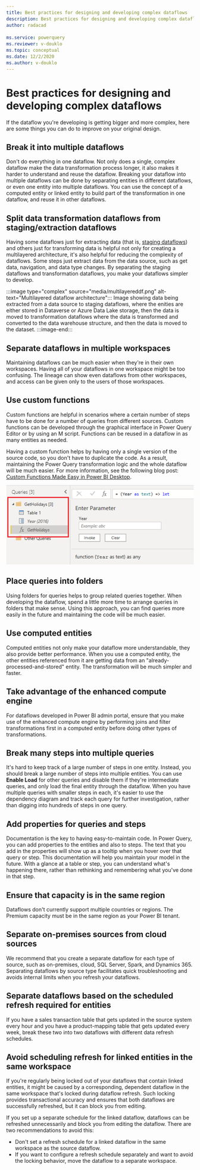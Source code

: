 ```yaml
---
title: Best practices for designing and developing complex dataflows
description: Best practices for designing and developing complex dataflows
author: radacad

ms.service: powerquery
ms.reviewer: v-douklo
ms.topic: conceptual
ms.date: 12/2/2020
ms.author: v-douklo
---
```


# Best practices for designing and developing complex dataflows

If the dataflow you're developing is getting bigger and more complex, here are some things you can do to improve on your original design.

## Break it into multiple dataflows

Don't do everything in one dataflow. Not only does a single, complex dataflow make the data transformation process longer, it also makes it harder to understand and reuse the dataflow. Breaking your dataflow into multiple dataflows can be done by separating entities in different dataflows, or even one entity into multiple dataflows. You can use the concept of a computed entity or linked entity to build part of the transformation in one dataflow, and reuse it in other dataflows.

## Split data transformation dataflows from staging/extraction dataflows

Having some dataflows just for extracting data (that is, [staging dataflows](best-practices-for-data-warehouse-using-dataflows.md#staging-dataflows)) and others just for transforming data is helpful not only for creating a multilayered architecture, it's also helpful for reducing the complexity of dataflows. Some steps just extract data from the data source, such as get data, navigation, and data type changes. By separating the staging dataflows and transformation dataflows, you make your dataflows simpler to develop.

:::image type="complex" source="media/multilayereddf.png" alt-text="Multilayered dataflow architecture":::
   Image showing data being extracted from a data source to staging dataflows, where the enities are either stored in Dataverse or Azure Data Lake storage, then the data is moved to transformation dataflows where the data is transformed and converted to the data warehouse structure, and then the data is moved to the dataset.
:::image-end:::

## Separate dataflows in multiple workspaces

Maintaining dataflows can be much easier when they're in their own workspaces. Having all of your dataflows in one workspace might be too confusing. The lineage<!--What is this?--> can show even dataflows from other workspaces, and access can be given only to the users of those workspaces. 

## Use custom functions

Custom functions are helpful in scenarios where a certain number of steps have to be done for a number of queries from different sources. Custom functions can be developed through the graphical interface in Power Query Editor or by using an M script. Functions can be reused in a dataflow in as many entities as needed.

Having a custom function helps by having only a single version of the source code, so you don't have to duplicate the code. As a result, maintaining the Power Query transformation logic and the whole dataflow will be much easier. For more information, see the following blog post: [Custom Functions Made Easy in Power BI Desktop](https://radacad.com/custom-functions-made-easy-in-power-bi-desktop#:~:text=It%20is%20easy%20to%20consume,the%20output%20column%20as%20Holidays.).

![Custom functions](media/custom-function.png)

## Place queries into folders

Using folders for queries helps to group related queries together. When developing the dataflow, spend a little more time to arrange queries in folders that make sense. Using this approach, you can find queries more easily in the future and maintaining the code will be much easier.

## Use computed entities

Computed entities not only make your dataflow more understandable, they also provide better performance. When you use a computed entity, the other entities referenced from it are getting data from an "already-processed-and-stored" entity. The transformation will be much simpler and faster.

## Take advantage of the enhanced compute engine

For dataflows developed in Power BI admin portal, ensure that you make use of the enhanced compute engine by performing joins and filter transformations first in a computed entity before doing other types of transformations.

## Break many steps into multiple queries

It's hard to keep track of a large number of steps in one entity. Instead, you should break a large number of steps into multiple entities. You can use **Enable Load** for other queries and disable them if they're intermediate queries, and only load the final entity through the dataflow. When you have multiple queries with smaller steps in each, it's easier to use the dependency diagram and track each query for further investigation, rather than digging into hundreds of steps in one query.

## Add properties for queries and steps

Documentation is the key to having easy-to-maintain code. In Power Query, you can add properties to the entities and also to steps. The text that you add in the properties will show up as a tooltip when you hover over that query or step. This documentation will help you maintain your model in the future. With a glance at a table or step, you can understand what's happening there, rather than rethinking and remembering what you've done in that step.

## Ensure that capacity is in the same region

Dataflows don't currently support multiple countries or regions. The Premium capacity must be in the same region as your Power BI tenant.

## Separate on-premises sources from cloud sources

We recommend that you create a separate dataflow for each type of source, such as on-premises, cloud, SQL Server, Spark, and Dynamics 365. Separating dataflows by source type facilitates quick troubleshooting and avoids internal limits when you refresh your dataflows.

## Separate dataflows based on the scheduled refresh required for entities

If you have a sales transaction table that gets updated in the source system every hour and you have a product-mapping table that gets updated every week, break these two into two dataflows with different data refresh schedules.

## Avoid scheduling refresh for linked entities in the same workspace

If you're regularly being locked out of your dataflows that contain linked entities, it might be caused by a corresponding, dependent dataflow in the same workspace that's locked during dataflow refresh. Such locking provides transactional accuracy and ensures that both dataflows are successfully refreshed, but it can block you from editing.

If you set up a separate schedule for the linked dataflow, dataflows can be refreshed unnecessarily and block you from editing the dataflow. There are two recommendations to avoid this:

- Don't set a refresh schedule for a linked dataflow in the same workspace as the source dataflow.
- If you want to configure a refresh schedule separately and want to avoid the locking behavior, move the dataflow to a separate workspace.
